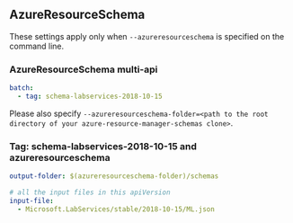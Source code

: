 ## AzureResourceSchema

These settings apply only when `--azureresourceschema` is specified on the command line.

### AzureResourceSchema multi-api

``` yaml $(azureresourceschema) && $(multiapi)
batch:
  - tag: schema-labservices-2018-10-15

```

Please also specify `--azureresourceschema-folder=<path to the root directory of your azure-resource-manager-schemas clone>`.

### Tag: schema-labservices-2018-10-15 and azureresourceschema

``` yaml $(tag) == 'schema-labservices-2018-10-15' && $(azureresourceschema)
output-folder: $(azureresourceschema-folder)/schemas

# all the input files in this apiVersion
input-file:
  - Microsoft.LabServices/stable/2018-10-15/ML.json

```
